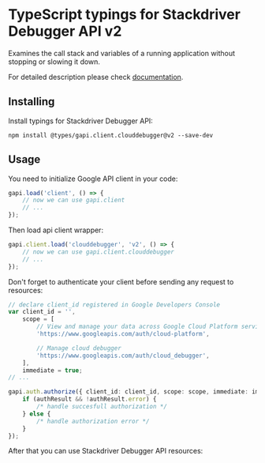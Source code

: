 # TypeScript typings for Stackdriver Debugger API v2

Examines the call stack and variables of a running application without stopping or slowing it down.

For detailed description please check [documentation](http://cloud.google.com/debugger).

## Installing

Install typings for Stackdriver Debugger API:

```
npm install @types/gapi.client.clouddebugger@v2 --save-dev
```

## Usage

You need to initialize Google API client in your code:

```typescript
gapi.load('client', () => {
    // now we can use gapi.client
    // ...
});
```

Then load api client wrapper:

```typescript
gapi.client.load('clouddebugger', 'v2', () => {
    // now we can use gapi.client.clouddebugger
    // ...
});
```

Don't forget to authenticate your client before sending any request to resources:

```typescript
// declare client_id registered in Google Developers Console
var client_id = '',
    scope = [
        // View and manage your data across Google Cloud Platform services
        'https://www.googleapis.com/auth/cloud-platform',

        // Manage cloud debugger
        'https://www.googleapis.com/auth/cloud_debugger',
    ],
    immediate = true;
// ...

gapi.auth.authorize({ client_id: client_id, scope: scope, immediate: immediate }, (authResult) => {
    if (authResult && !authResult.error) {
        /* handle succesfull authorization */
    } else {
        /* handle authorization error */
    }
});
```

After that you can use Stackdriver Debugger API resources:

```typescript
```

